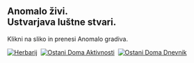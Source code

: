<h2>Anomalo živi.<br />Ustvarjava luštne stvari.</h2>
<p>Klikni na sliko in prenesi Anomalo gradiva.</p>
<a href="https://bit.ly/anomaloherbarij" target="_blank" rel="noopener noreferrer"><img src="https://github.com/matejmeglic/anomalo/blob/tjasa/src/img/SL_Herbarij_350px.jpg?raw=true" alt="Herbarij"/></a>&nbsp;
<a href="https://bit.ly/anomaloaktivnosti" target="_blank" rel="noopener noreferrer"><img src="https://github.com/matejmeglic/anomalo/blob/tjasa/src/img/ODAktivnost_350px.jpg?raw=true" alt="Ostani Doma Aktivnosti"/></a>&nbsp;
<a href="https://bit.ly/anomalodnevnik" target="_blank" rel="noopener noreferrer"><img src="https://github.com/matejmeglic/anomalo/blob/tjasa/src/img/ODDnevnik_350px.jpg?raw=true" alt="Ostani Doma Dnevnik"/></a><br />
